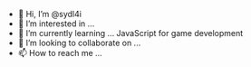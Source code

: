 - 👋 Hi, I’m @sydl4i
- 👀 I’m interested in ...
- 🌱 I’m currently learning ... JavaScript for game development
- 💞️ I’m looking to collaborate on ...
- 📫 How to reach me ...

<!---
sydl4i/sydl4i is a ✨ special ✨ repository because its `README.md` (this file) appears on your GitHub profile.
You can click the Preview link to take a look at your changes.
--->
